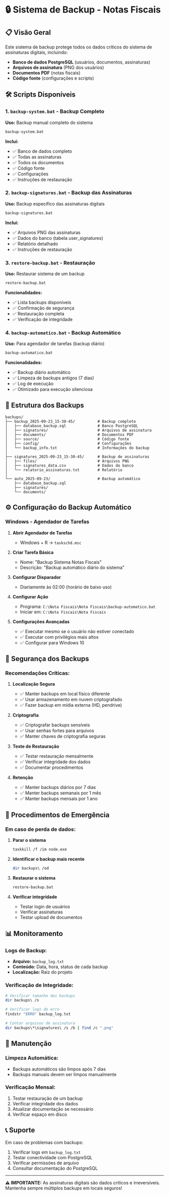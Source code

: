 # 🔒 Sistema de Backup - Notas Fiscais

## 📋 Visão Geral

Este sistema de backup protege todos os dados críticos do sistema de assinaturas digitais, incluindo:
- **Banco de dados PostgreSQL** (usuários, documentos, assinaturas)
- **Arquivos de assinatura** (PNG dos usuários)
- **Documentos PDF** (notas fiscais)
- **Código fonte** (configurações e scripts)

## 🛠️ Scripts Disponíveis

### 1. `backup-system.bat` - Backup Completo
**Uso:** Backup manual completo do sistema
```bash
backup-system.bat
```
**Inclui:**
- ✅ Banco de dados completo
- ✅ Todas as assinaturas
- ✅ Todos os documentos
- ✅ Código fonte
- ✅ Configurações
- ✅ Instruções de restauração

### 2. `backup-signatures.bat` - Backup das Assinaturas
**Uso:** Backup específico das assinaturas digitais
```bash
backup-signatures.bat
```
**Inclui:**
- ✅ Arquivos PNG das assinaturas
- ✅ Dados do banco (tabela user_signatures)
- ✅ Relatório detalhado
- ✅ Instruções de restauração

### 3. `restore-backup.bat` - Restauração
**Uso:** Restaurar sistema de um backup
```bash
restore-backup.bat
```
**Funcionalidades:**
- ✅ Lista backups disponíveis
- ✅ Confirmação de segurança
- ✅ Restauração completa
- ✅ Verificação de integridade

### 4. `backup-automatico.bat` - Backup Automático
**Uso:** Para agendador de tarefas (backup diário)
```bash
backup-automatico.bat
```
**Funcionalidades:**
- ✅ Backup diário automático
- ✅ Limpeza de backups antigos (7 dias)
- ✅ Log de execução
- ✅ Otimizado para execução silenciosa

## 📁 Estrutura dos Backups

```
backups/
├── backup_2025-09-23_15-30-45/          # Backup completo
│   ├── database_backup.sql              # Banco PostgreSQL
│   ├── signatures/                      # Arquivos de assinatura
│   ├── documents/                       # Documentos PDF
│   ├── source/                          # Código fonte
│   ├── config/                          # Configurações
│   └── backup_info.txt                  # Informações do backup
│
├── signatures_2025-09-23_15-30-45/      # Backup de assinaturas
│   ├── files/                           # Arquivos PNG
│   ├── signatures_data.csv              # Dados do banco
│   └── relatorio_assinaturas.txt        # Relatório
│
└── auto_2025-09-23/                     # Backup automático
    ├── database_backup.sql
    ├── signatures/
    └── documents/
```

## ⚙️ Configuração do Backup Automático

### Windows - Agendador de Tarefas

1. **Abrir Agendador de Tarefas**
   - Windows + R → `taskschd.msc`

2. **Criar Tarefa Básica**
   - Nome: "Backup Sistema Notas Fiscais"
   - Descrição: "Backup automático diário do sistema"

3. **Configurar Disparador**
   - Diariamente às 02:00 (horário de baixo uso)

4. **Configurar Ação**
   - Programa: `C:\Nota Fiscais\Nota Fiscais\backup-automatico.bat`
   - Iniciar em: `C:\Nota Fiscais\Nota Fiscais`

5. **Configurações Avançadas**
   - ✅ Executar mesmo se o usuário não estiver conectado
   - ✅ Executar com privilégios mais altos
   - ✅ Configurar para Windows 10

## 🔐 Segurança dos Backups

### Recomendações Críticas:

1. **Localização Segura**
   - ✅ Manter backups em local físico diferente
   - ✅ Usar armazenamento em nuvem criptografado
   - ✅ Fazer backup em mídia externa (HD, pendrive)

2. **Criptografia**
   - ✅ Criptografar backups sensíveis
   - ✅ Usar senhas fortes para arquivos
   - ✅ Manter chaves de criptografia seguras

3. **Teste de Restauração**
   - ✅ Testar restauração mensalmente
   - ✅ Verificar integridade dos dados
   - ✅ Documentar procedimentos

4. **Retenção**
   - ✅ Manter backups diários por 7 dias
   - ✅ Manter backups semanais por 1 mês
   - ✅ Manter backups mensais por 1 ano

## 🚨 Procedimentos de Emergência

### Em caso de perda de dados:

1. **Parar o sistema**
   ```bash
   taskkill /f /im node.exe
   ```

2. **Identificar o backup mais recente**
   ```bash
   dir backups\ /od
   ```

3. **Restaurar o sistema**
   ```bash
   restore-backup.bat
   ```

4. **Verificar integridade**
   - Testar login de usuários
   - Verificar assinaturas
   - Testar upload de documentos

## 📊 Monitoramento

### Logs de Backup:
- **Arquivo:** `backup_log.txt`
- **Conteúdo:** Data, hora, status de cada backup
- **Localização:** Raiz do projeto

### Verificação de Integridade:
```bash
# Verificar tamanho dos backups
dir backups\ /s

# Verificar logs de erro
findstr "ERRO" backup_log.txt

# Contar arquivos de assinatura
dir backups\*\signatures\ /s /b | find /c ".png"
```

## 🔧 Manutenção

### Limpeza Automática:
- Backups automáticos são limpos após 7 dias
- Backups manuais devem ser limpos manualmente

### Verificação Mensal:
1. Testar restauração de um backup
2. Verificar integridade dos dados
3. Atualizar documentação se necessário
4. Verificar espaço em disco

## 📞 Suporte

Em caso de problemas com backups:
1. Verificar logs em `backup_log.txt`
2. Testar conectividade com PostgreSQL
3. Verificar permissões de arquivo
4. Consultar documentação do PostgreSQL

---

**⚠️ IMPORTANTE:** As assinaturas digitais são dados críticos e irreversíveis. Mantenha sempre múltiplos backups em locais seguros!





